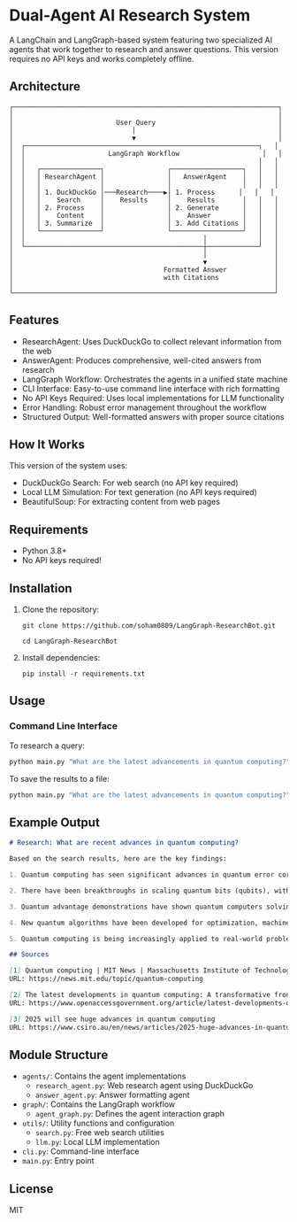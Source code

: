 # Dual-Agent AI Research System

A LangChain and LangGraph-based system featuring two specialized AI agents that work together to research and answer questions. This version requires no API keys and works completely offline.

## Architecture

```
┌───────────────────────────────────────────────────────────────────┐
│                                                                   │
│                          User Query                               │
│                              │                                    │
│                              ▼                                    │
│  ┌───────────────────────────────────────────────────────────┐   │
│  │                     LangGraph Workflow                     │   │
│  │                                                           │   │
│  │   ┌───────────────┐                ┌──────────────────┐   │   │
│  │   │ ResearchAgent │                │   AnswerAgent    │   │   │
│  │   │               │                │                  │   │   │
│  │   │ 1. DuckDuckGo │───Research────▶│ 1. Process      │   │   │
│  │   │    Search     │    Results     │    Results       │   │   │
│  │   │ 2. Process    │                │ 2. Generate      │   │   │
│  │   │    Content    │                │    Answer        │   │   │
│  │   │ 3. Summarize  │                │ 3. Add Citations │   │   │
│  │   └───────────────┘                └──────────────────┘   │   │
│  │                                             │             │   │
│  └─────────────────────────────────────────────┼─────────────┘   │
│                                                │                 │
│                                                ▼                 │
│                                      Formatted Answer            │
│                                      with Citations              │
│                                                                  │
└──────────────────────────────────────────────────────────────────┘
```

## Features

- ResearchAgent: Uses DuckDuckGo to collect relevant information from the web
- AnswerAgent: Produces comprehensive, well-cited answers from research
- LangGraph Workflow: Orchestrates the agents in a unified state machine
- CLI Interface: Easy-to-use command line interface with rich formatting
- No API Keys Required: Uses local implementations for LLM functionality
- Error Handling: Robust error management throughout the workflow
- Structured Output: Well-formatted answers with proper source citations

## How It Works

This version of the system uses:

- DuckDuckGo Search: For web search (no API key required)
- Local LLM Simulation: For text generation (no API keys required)
- BeautifulSoup: For extracting content from web pages

## Requirements

- Python 3.8+
- No API keys required!

## Installation

1. Clone the repository:

   ```
   git clone https://github.com/soham0809/LangGraph-ResearchBot.git

   cd LangGraph-ResearchBot
   ```

2. Install dependencies:
   ```
   pip install -r requirements.txt
   ```

## Usage

### Command Line Interface

To research a query:

```bash
python main.py "What are the latest advancements in quantum computing?"
```

To save the results to a file:

```bash
python main.py "What are the latest advancements in quantum computing?" --save results.md
```

## Example Output

```markdown
# Research: What are recent advances in quantum computing?

Based on the search results, here are the key findings:

1. Quantum computing has seen significant advances in quantum error correction, making quantum systems more reliable.

2. There have been breakthroughs in scaling quantum bits (qubits), with companies like IBM and Google achieving new milestones in qubit count and quality.

3. Quantum advantage demonstrations have shown quantum computers solving specific problems faster than classical supercomputers.

4. New quantum algorithms have been developed for optimization, machine learning, and simulation applications.

5. Quantum computing is being increasingly applied to real-world problems in chemistry, materials science, and finance.

## Sources

[1] Quantum computing | MIT News | Massachusetts Institute of Technology
URL: https://news.mit.edu/topic/quantum-computing

[2] The latest developments in quantum computing: A transformative frontier
URL: https://www.openaccessgovernment.org/article/latest-developments-quantum-computing/

[3] 2025 will see huge advances in quantum computing
URL: https://www.csiro.au/en/news/articles/2025-huge-advances-in-quantum-computing
```

## Module Structure

- `agents/`: Contains the agent implementations
  - `research_agent.py`: Web research agent using DuckDuckGo
  - `answer_agent.py`: Answer formatting agent
- `graph/`: Contains the LangGraph workflow
  - `agent_graph.py`: Defines the agent interaction graph
- `utils/`: Utility functions and configuration
  - `search.py`: Free web search utilities
  - `llm.py`: Local LLM implementation
- `cli.py`: Command-line interface
- `main.py`: Entry point

## License

MIT

